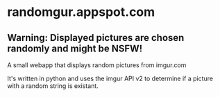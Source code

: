 randomgur.appspot.com
==

Warning: Displayed pictures are chosen randomly and might be NSFW!
--

A small webapp that displays random pictures from imgur.com

It's written in python and uses the imgur API v2 to determine if a picture with a random string is existant.

